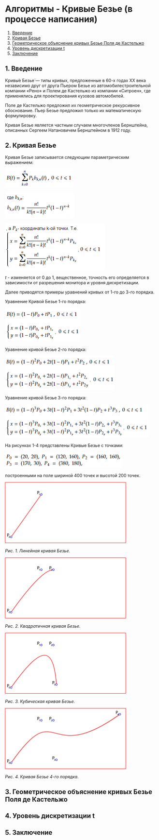 # Алгоритмы - Кривые Безье (в процессе написания)

1. [Введение](#1-введение)
2. [Кривая Безье](#2-кривая-безье)
3. [Геометрическое объяснение кривых Безье Поля де Кастельжо](#3-геометрическое-объяснение-кривых-безье-поля-де-кастельжо)
4. [Уровень дискретизации t](#4-уровень-дискретизации-t)
5. [Заключение](#5-заключение)

## 1. Введение

Кривы́е Безье́ — типы кривых, предложенные в 60-х годах XX века независимо друг от друга Пьером Безье из автомобилестроительной компании «Рено» и Полем де Кастельжо из компании «Ситроен», где применялись для проектирования кузовов автомобилей.

Поле де Кастельжо предложил их геометрическое рекурсивное обоснование. Пьер Безье предложил только их математическую формулировку.

Кривая Безье является частным случаем многочленов Бернштейна, описанных Сергеем Натановичем Бернштейном в 1912 году.

## 2. Кривая Безье

Кривая Безье записывается следующим параметрическим выражением:

![Уравнение Кривой Безье](img/f/f01.PNG)

![Уравнение Кривой Безье - продолжение](img/f/f02.PNG)

![Уравнение Кривой Безье - продолжение 2](img/f/f03.PNG)

*t* - изменяется от 0 до 1, вещественное, точность его определяется в зависимости от разрешения монитора и уровня дискретизации.

Далее приводятся примеры уравнений кривых от 1-го до 3-го порядка.

Уравнение Кривой Безье 1-го порядка:

![Уравнение Кривой Безье 1-го порядка](img/f/f04.PNG)

Уравнение кривой Безье 2-го порядка:

![Уравнение Кривой Безье 2-го порядка](img/f/f05.PNG)

Уравнение кривой Безье 3-го порядка:

![Уравнение Кривой Безье 3-го порядка](img/f/f06.PNG)

На рисунках 1-4 представлены Кривые Безье с точками:

![Координаты точек на рис. 1-4](img/p/p01.PNG)

построенными на поле шириной 400 точек и высотой 200 точек.

![Рис. 1. Линейная кривая Безье.](img/curves/b1.png)

*Рис. 1. Линейная кривая Безье.*

![Рис. 2. Квадратичная кривая Безье.](img/curves/b2.png)

*Рис. 2. Квадратичная кривая Безье.*

![Рис. 3. Кубическая кривая Безье.](img/curves/b3.png)

*Рис. 3. Кубическая кривая Безье.*

![Рис. 4. Кривая Безье 4-го порядка.](img/curves/b4.png)

*Рис. 4. Кривая Безье 4-го порядка.*

## 3. Геометрическое объяснение кривых Безье Поля де Кастельжо

## 4. Уровень дискретизации t

## 5. Заключение
